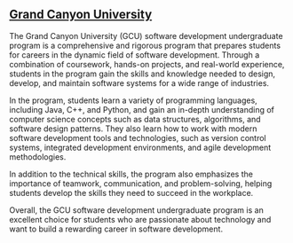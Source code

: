 ## [Grand Canyon University](https://www.gcu.edu/degree-programs/bs-software-development)
The Grand Canyon University (GCU) software development undergraduate program is a comprehensive and rigorous program that prepares students for careers in the dynamic field of software development. Through a combination of coursework, hands-on projects, and real-world experience, students in the program gain the skills and knowledge needed to design, develop, and maintain software systems for a wide range of industries.

In the program, students learn a variety of programming languages, including Java, C++, and Python, and gain an in-depth understanding of computer science concepts such as data structures, algorithms, and software design patterns. They also learn how to work with modern software development tools and technologies, such as version control systems, integrated development environments, and agile development methodologies.

In addition to the technical skills, the program also emphasizes the importance of teamwork, communication, and problem-solving, helping students develop the skills they need to succeed in the workplace.

Overall, the GCU software development undergraduate program is an excellent choice for students who are passionate about technology and want to build a rewarding career in software development.

